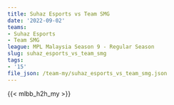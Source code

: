```yaml
---
title: Suhaz Esports vs Team SMG
date: '2022-09-02'
teams:
- Suhaz Esports
- Team SMG
league: MPL Malaysia Season 9 - Regular Season
slug: suhaz_esports_vs_team_smg
tags:
- '15'
file_json: /team-my/suhaz_esports_vs_team_smg.json
---
```


{{< mlbb_h2h_my >}}
